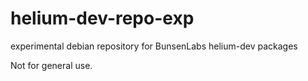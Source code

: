 # helium-dev-repo-exp
experimental debian repository for BunsenLabs helium-dev packages

Not for general use.
